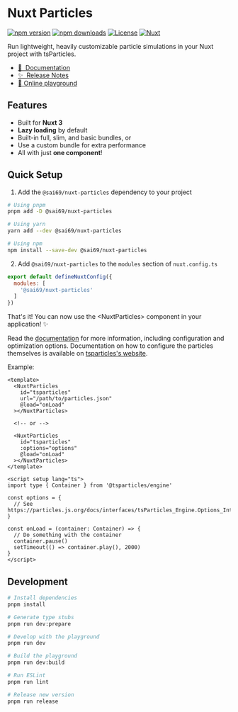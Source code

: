 # Nuxt Particles

[![npm version][npm-version-src]][npm-version-href]
[![npm downloads][npm-downloads-src]][npm-downloads-href]
[![License][license-src]][license-href]
[![Nuxt][nuxt-src]][nuxt-href]

Run lightweight, heavily customizable particle simulations in your Nuxt project with tsParticles.

- [📖 &nbsp;Documentation](https://nuxt-particles.joeypereira.dev)
- [✨ &nbsp;Release Notes](/CHANGELOG.md)
- [🏀 Online playground](https://stackblitz.com/github/Joepocalyptic/nuxt-particles?file=playground%2Fapp.vue)

## Features

- Built for **Nuxt 3**
- **Lazy loading** by default
- Built-in full, slim, and basic bundles, or
- Use a custom bundle for extra performance
- All with just **one component**!

## Quick Setup

1. Add the `@sai69/nuxt-particles` dependency to your project

```bash
# Using pnpm
pnpm add -D @sai69/nuxt-particles

# Using yarn
yarn add --dev @sai69/nuxt-particles

# Using npm
npm install --save-dev @sai69/nuxt-particles
```

2. Add `@sai69/nuxt-particles` to the `modules` section of `nuxt.config.ts`

```js
export default defineNuxtConfig({
  modules: [
    '@sai69/nuxt-particles'
  ]
})
```

That's it! You can now use the &lt;NuxtParticles&gt; component in your application! ✨

Read the [documentation](https://nuxt-particles.joeypereira.dev) for more information, including
configuration and optimization options. Documentation on how to configure the particles themselves
is available on [tsparticles's website](https://particles.js.org/).

Example:

```vue
<template>
  <NuxtParticles
    id="tsparticles"
    url="/path/to/particles.json"
    @load="onLoad"
  ></NuxtParticles>
  
  <!-- or -->
  
  <NuxtParticles
    id="tsparticles"
    :options="options"
    @load="onLoad"
  ></NuxtParticles>
</template>

<script setup lang="ts">
import type { Container } from '@tsparticles/engine'

const options = {
  // See https://particles.js.org/docs/interfaces/tsParticles_Engine.Options_Interfaces_IOptions.IOptions.html
}

const onLoad = (container: Container) => {
  // Do something with the container
  container.pause()
  setTimeout(() => container.play(), 2000)
}
</script>
```

## Development

```bash
# Install dependencies
pnpm install

# Generate type stubs
pnpm run dev:prepare

# Develop with the playground
pnpm run dev

# Build the playground
pnpm run dev:build

# Run ESLint
pnpm run lint

# Release new version
pnpm run release
```

<!-- Badges -->
[npm-version-src]: https://img.shields.io/npm/v/nuxt-particles/latest.svg?style=flat&colorA=18181B&colorB=28CF8D
[npm-version-href]: https://npmjs.com/package/nuxt-particles

[npm-downloads-src]: https://img.shields.io/npm/dm/nuxt-particles.svg?style=flat&colorA=18181B&colorB=28CF8D
[npm-downloads-href]: https://npmjs.com/package/nuxt-particles

[license-src]: https://img.shields.io/npm/l/nuxt-particles.svg?style=flat&colorA=18181B&colorB=28CF8D
[license-href]: https://npmjs.com/package/nuxt-particles

[nuxt-src]: https://img.shields.io/badge/Nuxt-18181B?logo=nuxt.js
[nuxt-href]: https://nuxt.com
